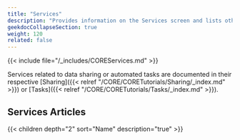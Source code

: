 ```yaml
---
title: "Services"
description: "Provides information on the Services screen and lists other service tutorial articles."
geekdocCollapseSection: true
weight: 120
related: false
---
```



{{< include file="/_includes/COREServices.md" >}}

Services related to data sharing or automated tasks are documented in their respective [Sharing]({{< relref "/CORE/CORETutorials/Sharing/_index.md" >}}) or [Tasks]({{< relref "/CORE/CORETutorials/Tasks/_index.md" >}}).  

## Services Articles

{{< children depth="2" sort="Name" description="true" >}}

